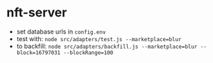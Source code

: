 # nft-server

- set database urls in `config.env`
- test with: `node src/adapters/test.js --marketplace=blur`
- to backfill:
  `node src/adapters/backfill.js --marketplace=blur --block=16797031 --blockRange=100`
